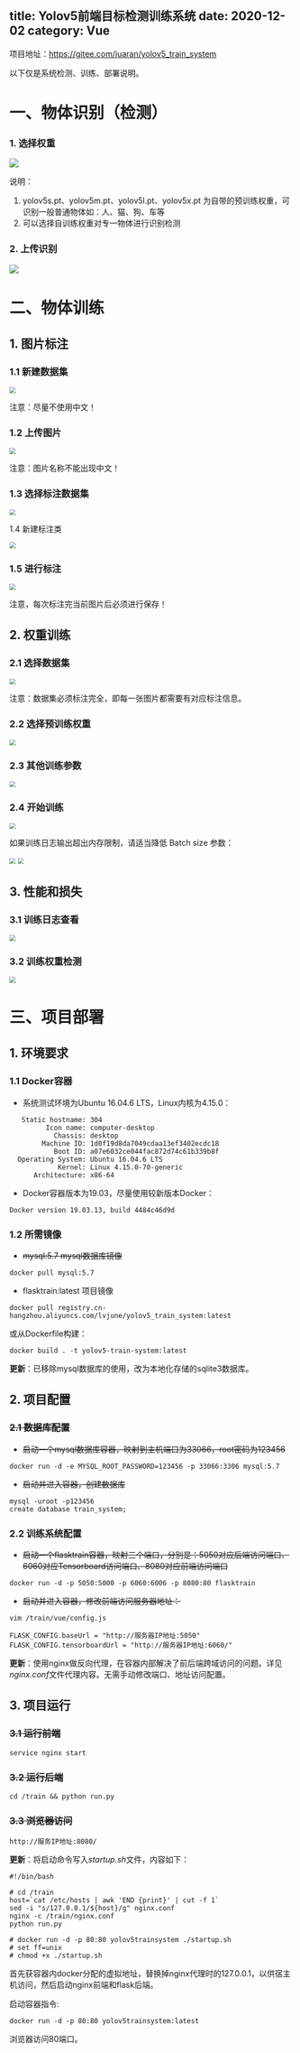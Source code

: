
title: Yolov5前端目标检测训练系统
date: 2020-12-02
category: Vue
---

项目地址：https://gitee.com/juaran/yolov5_train_system

以下仅是系统检测、训练、部署说明。

<!-- more -->

# 一、物体识别（检测）

### 1. 选择权重

<img src='https://cdn.jsdelivr.net/gh/juaran/juaran.github.io@image/typora/0ffbddc1-1743-42db-9c28-056d99ef3778.png' />

说明：

1. yolov5s.pt、yolov5m.pt、yolov5l.pt、yolov5x.pt 为自带的预训练权重，可识别一般普通物体如：人、猫、狗、车等
2. 可以选择自训练权重对专一物体进行识别检测

### 2. 上传识别

<img src='https://cdn.jsdelivr.net/gh/juaran/juaran.github.io@image/typora/8f0620aa-0ba7-42a9-b899-26e6a11102f4.jpg' />

# 二、物体训练

## 1. 图片标注

### 1.1 新建数据集

<img src='https://cdn.jsdelivr.net/gh/juaran/juaran.github.io@image/typora/cc8f0e2d-f745-44ee-88dc-5f6918781ea9.png' style="zoom:67%;" >

注意：尽量不使用中文！

### 1.2 上传图片

<img src='https://cdn.jsdelivr.net/gh/juaran/juaran.github.io@image/typora/c069c6ce-424b-45fb-9fc5-bd619c05a15f.jpg' style="zoom:67%;"  >

注意：图片名称不能出现中文！

### 1.3 选择标注数据集

<img src='https://cdn.jsdelivr.net/gh/juaran/juaran.github.io@image/typora/250c4dbe-bf13-41ab-9f58-3751e0e69f5b.jpg' style="zoom: 67%;"  >

1.4 新建标注类

<img src='https://cdn.jsdelivr.net/gh/juaran/juaran.github.io@image/typora/95939f32-ca6e-4150-924c-a9855a417f00.jpg' style="zoom:67%;"  >

### 1.5 进行标注

<img src='https://cdn.jsdelivr.net/gh/juaran/juaran.github.io@image/typora/49ff9b9d-0e7b-40da-9fb7-1261c4a743ef.jpg' style="zoom: 67%;" >

注意，每次标注完当前图片后必须进行保存！

## 2. 权重训练

### 2.1 选择数据集

<img src='https://cdn.jsdelivr.net/gh/juaran/juaran.github.io@image/typora/a31f0b33-a2c8-4482-a8a8-3830468519a7.png' style="zoom:67%;" >

注意：数据集必须标注完全，即每一张图片都需要有对应标注信息。

### 2.2 选择预训练权重

<img src='https://cdn.jsdelivr.net/gh/juaran/juaran.github.io@image/typora/e878e512-f46b-4721-b53d-34347e1210f1.png' style="zoom:67%;" >

### 2.3 其他训练参数

<img src='https://cdn.jsdelivr.net/gh/juaran/juaran.github.io@image/typora/d5bddf82-f0e1-4a76-9ad0-bd3f09f5a135.png' style="zoom:67%;"  >

### 2.4 开始训练

<img src='https://cdn.jsdelivr.net/gh/juaran/juaran.github.io@image/typora/2a27ca61-a4c1-454f-b0ac-281ad48964ce.png' style="zoom:67%;" >

如果训练日志输出超出内存限制，请适当降低 Batch size 参数：

<img src='https://cdn.jsdelivr.net/gh/juaran/juaran.github.io@image/typora/6b3aafec-bd3d-4a13-ae5b-9f6fa6fc518b.png' style="zoom:67%;"  >

<img src='https://cdn.jsdelivr.net/gh/juaran/juaran.github.io@image/typora/85bb76a0-ef44-45e9-9aac-db67aaa5d58b.png' style="zoom:67%;"  >

## 3. 性能和损失

### 3.1 训练日志查看

<img src='https://cdn.jsdelivr.net/gh/juaran/juaran.github.io@image/typora/34dc1892-8798-435e-ae53-d0f0b8cbe083.png' style="zoom:67%;"  >

### 3.2 训练权重检测

<img src='https://cdn.jsdelivr.net/gh/juaran/juaran.github.io@image/typora/fd68201c-7bb7-4305-b9c1-8bd86cd5b441.jpg' style="zoom:67%;"  >

# 三、项目部署

## 1. 环境要求

### 1.1 Docker容器

- 系统测试环境为Ubuntu 16.04.6 LTS，Linux内核为4.15.0：

```
   Static hostname: 304
         Icon name: computer-desktop
           Chassis: desktop
        Machine ID: 1d0f19d8da7049cdaa13ef3402ecdc18
           Boot ID: a07e6032ce044fac872d74c61b339b8f
  Operating System: Ubuntu 16.04.6 LTS
            Kernel: Linux 4.15.0-70-generic
      Architecture: x86-64
```

- Docker容器版本为19.03，尽量使用较新版本Docker：

```
Docker version 19.03.13, build 4484c46d9d
```

### 1.2 所需镜像

- ~~mysql:5.7  mysql数据库镜像~~

```
docker pull mysql:5.7
```

- flasktrain:latest    项目镜像

```
docker pull registry.cn-hangzhou.aliyuncs.com/lvjune/yolov5_train_system:latest
```

或从Dockerfile构建：

``` shell
docker build . -t yolov5-train-system:latest
```

**更新**：已移除mysql数据库的使用，改为本地化存储的sqlite3数据库。

## **2. 项目配置**

### ~~2.1 数据库配置~~

- ~~启动一个mysql数据库容器，映射到主机端口为33066，root密码为123456~~

```
docker run -d -e MYSQL_ROOT_PASSWORD=123456 -p 33066:3306 mysql:5.7
```

- ~~启动并进入容器，创建数据库~~

```
mysql -uroot -p123456
create database train_system;
```

### 2.2 训练系统配置

- ~~启动一个flasktrain容器，映射三个端口，分别是：5050对应后端访问端口、6060对应Tensorboard访问端口、8080对应前端访问端口~~

```
docker run -d -p 5050:5000 -p 6060:6006 -p 8080:80 flasktrain
```

- ~~启动并进入容器，修改前端访问服务器地址：~~

```
vim /train/vue/config.js
```

```
FLASK_CONFIG.baseUrl = "http://服务器IP地址:5050"
FLASK_CONFIG.tensorboardUrl = "http://服务器IP地址:6060/"
```

**更新**：使用nginx做反向代理，在容器内部解决了前后端跨域访问的问题。详见*nginx.conf*文件代理内容。无需手动修改端口、地址访问配置。

## 3. 项目运行 

### ~~3.1 运行前端~~

```
service nginx start
```

### ~~3.2 运行后端~~

```
cd /train && python run.py
```

### ~~3.3 浏览器访问~~

```
http://服务IP地址:8080/
```

**更新**：将启动命令写入*startup.sh*文件，内容如下：

```shell
#!/bin/bash

# cd /train
host=`cat /etc/hosts | awk 'END {print}' | cut -f 1`
sed -i "s/127.0.0.1/${host}/g" nginx.conf
nginx -c /train/nginx.conf
python run.py

# docker run -d -p 80:80 yolov5trainsystem ./startup.sh
# set ff=unix
# chmod +x ./startup.sh
```

首先获容器内docker分配的虚拟地址，替换掉nginx代理时的127.0.0.1，以供宿主机访问，然后启动nginx前端和flask后端。

启动容器指令:

``` shell
docker run -d -p 80:80 yolov5trainsystem:latest
```

浏览器访问80端口。